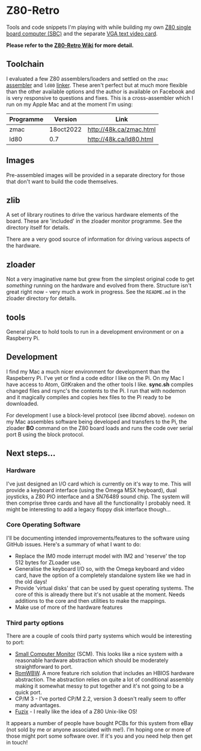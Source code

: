 # Z80-Retro
Tools and code snippets I'm playing with while building my own [Z80 single board computer (SBC)](https://oshwlab.com/peterw8102/simple-z80) and the separate [VGA text video card](https://oshwlab.com/peterw8102/8bit-video-card).

**Please refer to the [Z80-Retro Wiki](https://github.com/peterw8102/Z80-Retro/wiki) for more detail.**

## Toolchain

I evaluated a few Z80 assemblers/loaders and settled on the `zmac` [assembler](http://48k.ca/zmac.html) and `ld80` [linker](http://48k.ca/ld80.html). These aren't perfect but at much more flexible than the other available options and the author is available on Facebook and is very responsive to questions and fixes. This is a cross-assembler which I run on my Apple Mac and at the moment I'm using:

|Programme|Version|Link|
|---------|-------|----|
|zmac|18oct2022|http://48k.ca/zmac.html|
|ld80|0.7|http://48k.ca/ld80.html|

## Images

Pre-assembled images will be provided in a separate directory for those that don't want to build the code themselves.

## zlib

A set of library routines to drive the various hardware elements of the board. These are 'included' in the zloader monitor programme. See the directory itself for details.

There are a very good source of information for driving various aspects of the hardware.

## zloader

Not a very imaginative name but grew from the simplest original code to get *something* running on the hardware and evolved from there. Structure isn't great right now - very much a work in progress. See the `README.md` in the zloader directory for details.

## tools

General place to hold tools to run in a development environment or on a Raspberry Pi.

## Development

I find my Mac a much nicer environment for development than the Raspeberry Pi. I've yet or find a code editor I like on the Pi. On my Mac I have access to Atom, GitKraken and the other tools I like. **sync.sh** compiles changed files and rsync's the contents to the Pi. I run that with nodemon and it magically compiles and copies hex files to the Pi ready to be downloaded.

For development I use a block-level protocol (see *libcmd* above). `nodemon` on my Mac assembles software being developed and transfers to the Pi, the zloader **BO** command on the Z80 board loads and runs the code over serial port B using the block protocol.

## Next steps...

### Hardware

I've just designed an I/O card which is currently on it's way to me. This will provide a keyboard interface (using the Omega MSX heyboard), dual joysticks, a Z80 PIO interface and a SN76489 sound chip. The system will then comprise three cards and have all the functionality I probably need. It might be interesting to add a legacy floppy disk interface though...

### Core Operating Software

I'll be documenting intended improvements/features to the software using GitHub issues. Here's a summary of what I want to do:

+ Replace the IM0 mode interrupt model with IM2 and 'reserve' the top 512 bytes for ZLoader use.
+ Generalise the keyboard I/O so, with the Omega keyboard and video card, have the option of a completely standalone system like we had in the old days!
+ Provide 'virtual disks' that can be used by guest operating systems. The core of this is already there but it's not usable at the moment. Needs additions to the core and then utilities to make the mappings.
+ Make use of more of the hardware features

### Third party options

There are a couple of cools third party systems which would be interesting to port:

+ [Small Computer Monitor](https://smallcomputercentral.com/small-computer-monitor/) (SCM). This looks like a nice system with a reasonable hardware abstraction which should be moderately straightforward to port.
+ [RomWBW](https://github.com/wwarthen/RomWBW). A more feature rich solution that includes an HBIOS hardware abstraction. The abstraction relies on quite a lot of conditional assembly making it somewhat messy to put together and it's not going to be a quick port.
+ CP/M 3 - I've ported CP/M 2.2, version 3 doesn't really seem to offer many advantages.
+ [Fuzix](https://github.com/EtchedPixels/FUZIX) - I really like the idea of a Z80 Unix-like OS!

It appears a number of people have bought PCBs for this system from eBay (not sold by me or anyone associated with me!). I'm hoping one or more of those might port some software over. If it's you and you need help then get in touch!
